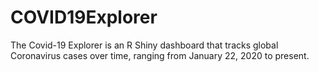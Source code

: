 # COVID19Explorer
The Covid-19 Explorer is an R Shiny dashboard that tracks global Coronavirus cases over time, ranging from January 22, 2020 to present.
